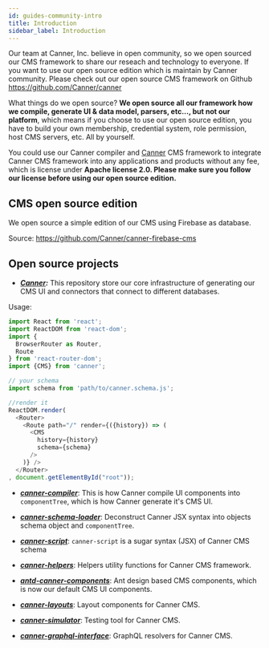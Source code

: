 ```yaml
---
id: guides-community-intro
title: Introduction
sidebar_label: Introduction
---
```


Our team at Canner, Inc. believe in open community, so we open sourced our CMS framework to share our reseach and technology to everyone. If you want to use our open source edition which is maintain by Canner community. Please check out our open source CMS framework on Github https://github.com/Canner/canner

What things do we open source? **We open source all our framework how we compile, generate UI & data model, parsers, etc..., but not our platform**, which means if you choose to use our open source edition, you have to build your own membership, credential system, role permission, host CMS servers, etc. All by yourself. 

You could use our Canner compiler and [Canner](https://github.com/canner/canner) CMS framework to integrate Canner CMS framework into any applications and products without any fee, which is license under **Apache license 2.0. Please make sure you follow our license before using our open source edition.**

## CMS open source edition

We open source a simple edition of our CMS using Firebase as database.

Source: https://github.com/Canner/canner-firebase-cms

## Open source projects

- ***[Canner](https://github.com/canner/canner):*** This repository store our core infrastructure of generating our CMS UI and connectors that connect to different databases.

Usage: 

```js
import React from 'react';
import ReactDOM from 'react-dom';
import {
  BrowserRouter as Router,
  Route
} from 'react-router-dom';
import {CMS} from 'canner';

// your schema
import schema from 'path/to/canner.schema.js';

//render it 
ReactDOM.render(
  <Router>
    <Route path="/" render={({history}) => (
      <CMS
        history={history}
        schema={schema}
      />
    )} />
  </Router>
, document.getElementById("root"));
```

- ***[canner-compiler](https://github.com/Canner/canner-compiler)***: This is how Canner compile UI components into `componentTree`, which is how Canner generate it's CMS UI.

- ***[canner-schema-loader](https://github.com/Canner/canner-schema-loader)***: Deconstruct Canner JSX syntax into objects schema object and `componentTree`.

- ***[canner-script](https://github.com/Canner/canner-script)***: `canner-script` is a sugar syntax (JSX) of Canner CMS schema

- ***[canner-helpers](https://github.com/Canner/canner-helpers)***: Helpers utility functions for Canner CMS framework.

- ***[antd-canner-components](https://github.com/Canner/antd-canner-components)***: Ant design based CMS components, which is now our default CMS UI components.

- ***[canner-layouts](https://github.com/Canner/canner-layouts)***: Layout components for Canner CMS.

- ***[canner-simulator](https://github.com/Canner/canner-simulator)***: Testing tool for Canner CMS.

- ***[canner-graphql-interface](https://github.com/Canner/canner-graphql-interface)***: GraphQL resolvers for Canner CMS.